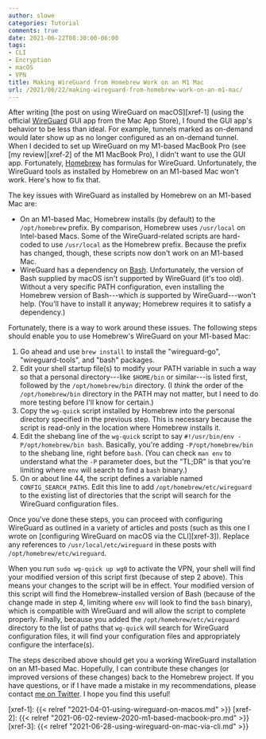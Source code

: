 ```yaml
---
author: slowe
categories: Tutorial
comments: true
date: 2021-06-22T08:30:00-06:00
tags:
- CLI
- Encryption
- macOS
- VPN
title: Making WireGuard from Homebrew Work on an M1 Mac
url: /2021/06/22/making-wireguard-from-homebrew-work-on-an-m1-mac/
---
```


After writing [the post on using WireGuard on macOS][xref-1] (using the official [WireGuard][link-1] GUI app from the Mac App Store), I found the GUI app's behavior to be less than ideal. For example, tunnels marked as on-demand would later show up as no longer configured as an on-demand tunnel. When I decided to set up WireGuard on my M1-based MacBook Pro (see [my review][xref-2] of the M1 MacBook Pro), I didn't want to use the GUI app. Fortunately, [Homebrew][link-2] has formulas for WireGuard. Unfortunately, the WireGuard tools as installed by Homebrew on an M1-based Mac won't work. Here's how to fix that.<!--more-->

The key issues with WireGuard as installed by Homebrew on an M1-based Mac are:

* On an M1-based Mac, Homebrew installs (by default) to the `/opt/homebrew` prefix. By comparison, Homebrew uses `/usr/local` on Intel-based Macs. Some of the WireGuard-related scripts are hard-coded to use `/usr/local` as the Homebrew prefix. Because the prefix has changed, though, these scripts now don't work on an M1-based Mac.
* WireGuard has a dependency on [Bash][link-3]. Unfortunately, the version of Bash supplied by macOS isn't supported by WireGuard (it's too old). Without a very specific PATH configuration, even installing the Homebrew version of Bash---which _is_ supported by WireGuard---won't help. (You'll have to install it anyway; Homebrew requires it to satisfy a dependency.)

Fortunately, there is a way to work around these issues. The following steps should enable you to use Homebrew's WireGuard on your M1-based Mac:

1. Go ahead and use `brew install` to install the "wireguard-go", "wireguard-tools", and "bash" packages.
2. Edit your shell startup file(s) to modify your PATH variable in such a way so that a personal directory---like `$HOME/bin` or similar---is listed first, followed by the `/opt/homebrew/bin` directory. (I _think_ the order of the `/opt/homebrew/bin` directory in the PATH may not matter, but I need to do more testing before I'll know for certain.)
3. Copy the `wg-quick` script installed by Homebrew into the personal directory specified in the previous step. This is necessary because the script is read-only in the location where Homebrew installs it.
4. Edit the shebang line of the `wg-quick` script to say `#!/usr/bin/env -P/opt/homebrew/bin bash`. Basically, you're adding `-P/opt/homebrew/bin` to the shebang line, right before `bash`. (You can check `man env` to understand what the `-P` parameter does, but the "TL;DR" is that you're limiting where `env` will search to find a `bash` binary.)
5. On or about line 44, the script defines a variable named `CONFIG_SEARCH_PATHS`. Edit this line to add `/opt/homebrew/etc/wireguard` to the existing list of directories that the script will search for the WireGuard configuration files.

Once you've done these steps, you can proceed with configuring WireGuard as outlined in a variety of articles and posts (such as this one I wrote on [configuring WireGuard on macOS via the CLI][xref-3]). Replace any references to `/usr/local/etc/wireguard` in these posts with `/opt/homebrew/etc/wireguard`.

When you run `sudo wg-quick up wg0` to activate the VPN, your shell will find your modified version of this script first (because of step 2 above). This means your changes to the script will be in effect. Your modified version of this script will find the Homebrew-installed version of Bash (because of the change made in step 4, limiting where `env` will look to find the `bash` binary), which is compatible with WireGuard and will allow the script to complete properly. Finally, because you added the `/opt/homebrew/etc/wireguard` directory to the list of paths that `wg-quick` will search for WireGuard configuration files, it will find your configuration files and appropriately configure the interface(s).

The steps described above should get you a working WireGuard installation on an M1-based Mac. Hopefully, I can contribute these changes (or improved versions of these changes) back to the Homebrew project. If you have questions, or if I have made a mistake in my recommendations, please contact [me on Twitter][link-4]. I hope you find this useful!

[link-1]: https://www.wireguard.com
[link-2]: https://brew.sh
[link-3]: https://www.gnu.org/software/bash/
[link-4]: https://twitter.com/scott_lowe
[xref-1]: {{< relref "2021-04-01-using-wireguard-on-macos.md" >}}
[xref-2]: {{< relref "2021-06-02-review-2020-m1-based-macbook-pro.md" >}}
[xref-3]: {{< relref "2021-06-28-using-wireguard-on-mac-via-cli.md" >}}
